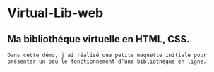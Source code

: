 # Virtual-Lib-web

## Ma bibliothéque virtuelle en HTML, CSS.

	Dans cette démo, j’ai réalisé une petite maquette initiale pour présenter un peu le fonctionnement d’une bibliothèque en ligne.
